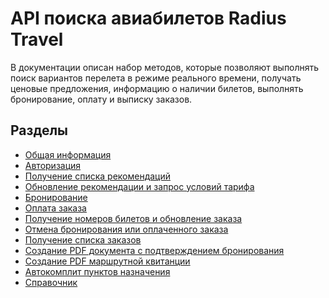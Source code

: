 API поиска авиабилетов‎ Radius Travel
====================================

В документации описан набор методов, которые позволяют выполнять поиск вариантов перелета в режиме реального времени, получать ценовые предложения, информацию о наличии билетов, выполнять бронирование, оплату и выписку заказов.

Разделы
-------

* [Общая информация](general-info.md)
* [Авторизация](authorization.md)
* [Получение списка рекомендаций](search-flight-list.md)
* [Обновление рекомендации и запрос условий тарифа](single-flight-update.md)
* [Бронирование](booking.md)
* [Оплата заказа](payment.md)
* [Получение номеров билетов и обновление заказа](single-order-update.md)
* [Отмена бронирования или оплаченного заказа](cancel.md)
* [Получение списка заказов](search-order-list.md)
* [Создание PDF документа с подтверждением бронирования](booking-pdf.md)
* [Создание PDF маршрутной квитанции](ticket-pdf.md)
* [Автокомплит пунктов назначения](autocomplit.md)
* [Справочник](guide.md)